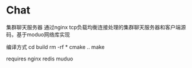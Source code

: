 # Chat
集群聊天服务器
通过nginx tcp负载均衡连接处理的集群聊天服务器和客户端源码，基于moduo网络库实现

编译方式
cd build
rm -rf *
cmake ..
make

requires
nginx redis muduo
